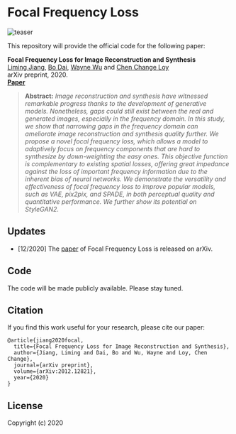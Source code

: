 # Focal Frequency Loss

![teaser](resources/teaser.jpg)

This repository will provide the official code for the following paper:

**Focal Frequency Loss for Image Reconstruction and Synthesis**<br>
[Liming Jiang](https://liming-jiang.com/), [Bo Dai](http://daibo.info/), [Wayne Wu](https://wywu.github.io/) and [Chen Change Loy](http://personal.ie.cuhk.edu.hk/~ccloy/)<br>
arXiv preprint, 2020.<br>
[**Paper**](https://arxiv.org/abs/2012.12821)
> **Abstract:** *Image reconstruction and synthesis have witnessed remarkable progress thanks to the development of generative models. Nonetheless, gaps could still exist between the real and generated images, especially in the frequency domain. In this study, we show that narrowing gaps in the frequency domain can ameliorate image reconstruction and synthesis quality further. We propose a novel focal frequency loss, which allows a model to adaptively focus on frequency components that are hard to synthesize by down-weighting the easy ones. This objective function is complementary to existing spatial losses, offering great impedance against the loss of important frequency information due to the inherent bias of neural networks. We demonstrate the versatility and effectiveness of focal frequency loss to improve popular models, such as VAE, pix2pix, and SPADE, in both perceptual quality and quantitative performance. We further show its potential on StyleGAN2.*

## Updates

- [12/2020] The [paper](https://arxiv.org/abs/2012.12821) of Focal Frequency Loss is released on arXiv.

## Code

The code will be made publicly available. Please stay tuned.

## Citation

If you find this work useful for your research, please cite our paper:

```
@article{jiang2020focal,
  title={Focal Frequency Loss for Image Reconstruction and Synthesis},
  author={Jiang, Liming and Dai, Bo and Wu, Wayne and Loy, Chen Change},
  journal={arXiv preprint},
  volume={arXiv:2012.12821},
  year={2020}
}
```

## License

Copyright (c) 2020
